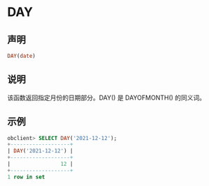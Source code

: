 DAY 
========================



声明 
-----------------------

```sql
DAY(date)
```



说明 
-----------------------

该函数返回指定月份的日期部分。DAY() 是 DAYOFMONTH() 的同义词。

示例 
-----------------------

```sql
obclient> SELECT DAY('2021-12-12');
+-------------------+
| DAY('2021-12-12') |
+-------------------+
|                12 |
+-------------------+
1 row in set
```


